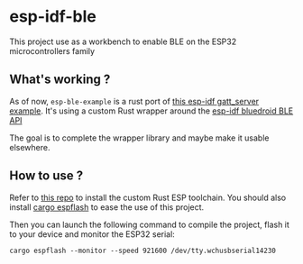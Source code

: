 # esp-idf-ble

This project use as a workbench to enable BLE on the ESP32 microcontrollers family

## What's working ?

As of now, `esp-ble-example` is a rust port of [this esp-idf gatt_server example](https://github.com/espressif/esp-idf/tree/master/examples/bluetooth/bluedroid/ble/gatt_server).
It's using a custom Rust wrapper around the [esp-idf bluedroid BLE API](https://docs.espressif.com/projects/esp-idf/en/v4.4.2/esp32/api-reference/bluetooth/bt_le.html)

The goal is to complete the wrapper library and maybe make it usable elsewhere.

## How to use ?

Refer to [this repo](https://github.com/esp-rs/rust-build) to install the custom Rust ESP toolchain.
You should also install [cargo espflash](https://github.com/esp-rs/espflash) to ease the use of this project.

Then you can launch the following command to compile the project, flash it to your device and monitor the ESP32 serial:

`cargo espflash --monitor --speed 921600 /dev/tty.wchusbserial14230`

